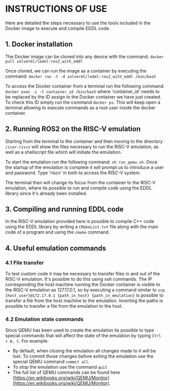 # INSTRUCTIONS OF USE

Here are detailed the steps necessary to use the tools included in the Docker image to execute and compile EDDL code.

## 1. Docker installation

The Docker image can be cloned into any device with the command:
```docker pull solverml/ledel:ros2_with_eddl```

Once cloned, we can run the image as a container by executing the command:
```docker run -t -d solverml/ledel:ros2_with_eddl /bin/bash```

To access the Docker container from a terminal run the following command:
```docker exec -i -t container_id /bin/bash``` where 'container_id' needs to be replaced by the ID assign to the Docker container we have just created. To check this ID simply run the command ```docker ps```. This will keep open a terminal allowing to execute commands as a root user inside the docker container.

## 2. Running ROS2 on the RISC-V emulation

Starting from the terminal to the container and then moving to the directory ```/isar-riscv``` will show the files necessary to run the RISC-V emulation, as well as a shellscript file which will initiate the emulation.

To start the emulation run the following command: ```sh run_qemu.sh```. Once the startup of the emulation is complete it will prompt us to introduce a user and password. Type 'riscv' in both to access the RISC-V system.

The terminal then will change its focus from the container to the RISC-V emulation, where its possible to run and compile code using the EDDL library since it's already been installed.

## 3. Compiling and running EDDL code

In the RISC-V emulation provided here is possible to compile C++ code using the EDDL library by writing a ```CMakeList.txt``` file along with the main code of a program and using the ```cmake``` command.

## 4. Useful emulation commands

### 4.1 File transfer

To test custom code it may be necessary to transfer files in and out of the RISC-V emulation. It's possible to do this using ssh commands. The IP corresponding  the host machine running the Docker container is visible to the RISC-V emulation as 127.17.0.1, so by executing a command similar to ```scp {host_user}@172.17.0.1 {path_in_host} {path_in_emulation}``` is possible to transfer a file from the host machine to the emulation. Inverting the paths is possible to transfer a file from the emulation to the host. 

### 4.2 Emulation state commands

Since QEMU has been used to create the emulation its possible to type special commands that will affect the state of the emulation by typing ```Ctrl + A, C```. For example:
- By default, when closing the emulation all changes made to it will be lost. To commit those changes before exiting the emulation use the special QEMU command ```commit all```.
- To stop the emulation use the command ```quit```
- The full list of QEMU commands can be found here [https://en.wikibooks.org/wiki/QEMU/Monitor](https://en.wikibooks.org/wiki/QEMU/Monitor).


